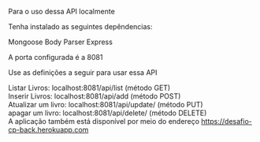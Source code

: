 Para o uso dessa API localmente

Tenha instalado as seguintes depêndencias:

Mongoose
Body Parser
Express

A porta configurada é a 8081

Use as definições a seguir para usar essa API

Listar Livros: localhost:8081/api/list (método GET)
</br>
Inserir Livros: localhost:8081/api/add (método POST)
</br>
Atualizar um livro: localhost:8081/api/update/<ID do item no banco de dados> (método PUT)
</br>
apagar um livro: localhost:8081/api/delete/<ID do item no banco de dados> (método DELETE)
</br>
A aplicação também está disponível por meio do endereço https://desafio-cp-back.herokuapp.com
